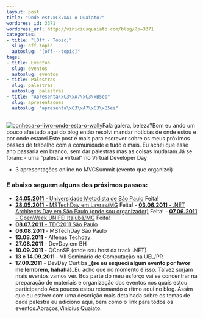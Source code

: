 ```yaml
--- 
layout: post
title: "Onde est\xC3\xA1 o Quaiato?"
wordpress_id: 3371
wordpress_url: http://viniciusquaiato.com/blog/?p=3371
categories: 
- title: "[Off - Topic]"
  slug: off-topic
  autoslug: "[off---topic]"
tags: 
- title: Eventos
  slug: eventos
  autoslug: eventos
- title: Palestras
  slug: palestras
  autoslug: palestras
- title: "Apresenta\xC3\xA7\xC3\xB5es"
  slug: apresentacoes
  autoslug: "apresenta\xC3\xA7\xC3\xB5es"
---
```

[![](http://viniciusquaiato.com/blog/wp-content/uploads/2011/05/conheca-o-livro-onde-esta-o-wally.jpg "conheca-o-livro-onde-esta-o-wally")](http://viniciusquaiato.com/blog/wp-content/uploads/2011/05/conheca-o-livro-onde-esta-o-wally.jpg)Fala galera, beleza?Bom eu ando um pouco afastado aqui do blog então resolvi mandar notícias de onde estou e por onde estarei.Este post é mais para escrever sobre os meus próximos passos de trabalho com a comunidade e tudo o mais. Eu achei que esse ano passaria em branco, sem dar palestras mas as coisas mudaram.Já se foram: - uma "palestra virtual" no Virtual Developer Day
- 3 apresentações online no MVCSummit (evento que organizei)
### E abaixo seguem alguns dos próximos passos:
- [**24.05.2011** - Universidade Metodista de São Paulo](http://viniciusquaiato.com/blog/slides-e-demos-palestra-orientacao-a-objetos-e-design-patterns/) Feita!
- [**28.05.2011** - MSTechDay em Lavras/MG](http://viniciusquaiato.com/blog/mstechday-orientacao-a-objetos-e-principios-solid-slides-e-demos/) Feita!
        - [**03.06.2011** - .NET Architects Day em São Paulo (onde sou organizador)](http://viniciusquaiato.com/blog/slides-palestra-yagni-kiss-e-over-patternization-no-dnad11/) Feita!
        - [**07.06.2011** - OpenWeek UNIFEI Itajubá/MG](http://viniciusquaiato.com/blog/mono-net-alem-do-windows-slides-e-demos/) Feita!
- [**08.07.2011** - TDC2011 São Paulo](http://viniciusquaiato.com/blog/tdc2011-palestra-sobre-windows-phone-e-windows-azure/)
- **06.08.2011** - MSTechDay São Paulo
- **13.08.2011** - Alfenas Techday
- **27.08.2011** - DevDay em BH
- **10.09.2011** - QConSP (onde sou host da track .NET)
- **13 e 14.09.2011** - VII Seminário de Computação na UEL/PR
- **17.09.2011** - DevDay Curtiba
_**(se eu esqueci algum evento por favor me lembrem, hahaha)**_Eu acho que no momento é isso. Talvez surjam mais eventos vamos ver. Boa parte do meu esforço vai se concentrar na preparação de materiais e organização dos eventos nos quais estou participando.Aos poucos estou retomando o ritmo aqui no blog. Assim que eu estiver com uma descrição mais detalhada sobre os temas de cada palestra eu adiciono aqui, bem como o link para todos os eventos.Abraços,Vinicius Quaiato.
